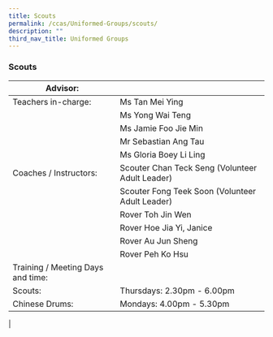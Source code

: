```yaml
---
title: Scouts
permalink: /ccas/Uniformed-Groups/scouts/
description: ""
third_nav_title: Uniformed Groups
---
```

### Scouts

| Advisor: |  |
|---|---|
| Teachers in-charge: | Ms Tan Mei Ying |
|  | Ms Yong Wai Teng |
|  | Ms Jamie Foo Jie Min |
|  | Mr Sebastian Ang Tau |
|  | Ms Gloria Boey Li Ling |
| Coaches / Instructors: | Scouter Chan Teck Seng (Volunteer Adult Leader) |
|  | Scouter Fong Teek Soon (Volunteer Adult Leader) |
|  | Rover Toh Jin Wen |
|  | Rover Hoe Jia Yi, Janice |
|  | Rover Au Jun Sheng |
|  | Rover Peh Ko Hsu |
| Training / Meeting Days and time: |  |
| Scouts: | Thursdays: 2.30pm - 6.00pm |
| Chinese Drums: | Mondays: 4.00pm - 5.30pm |
|

